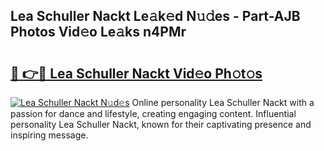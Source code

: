 ## Lea Schuller Nackt Le𝚊k𝚎d N𝚞𝚍es - Part-AJB Photos Vid𝚎o Le𝚊ks n4PMr

# <h2><a href="http://fb9o4l.evod.top/?m=Lea+Schuller+Nackt">🔗 👉🔴 Lea Schuller Nackt Vid𝚎o Ph𝚘t𝚘s</a></h2>

[![Lea Schuller Nackt N𝚞d𝚎s](https://i.imgur.com/8V9OHl7.gif)](http://fb9o4l.evod.top/?m=Lea+Schuller+Nackt)
Online personality Lea Schuller Nackt with a passion for dance and lifestyle, creating engaging content. Influential personality Lea Schuller Nackt, known for their captivating presence and inspiring message. 
